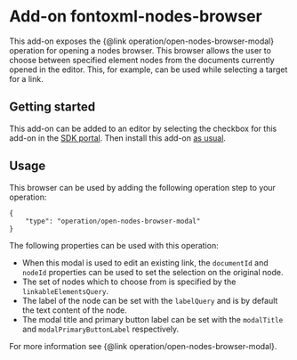 # Add-on fontoxml-nodes-browser

This add-on exposes the {@link operation/open-nodes-browser-modal} operation for opening a nodes browser. This browser allows the user to choose between specified element nodes from the documents currently opened in the editor. This, for example, can be used while selecting a target for a link.

## Getting started

This add-on can be added to an editor by selecting the checkbox for this add-on in the [SDK portal](http://sdk.fontoxml.com/). Then install this add-on [as usual](https://developers.fontoxml.com/install-add-on).

## Usage

This browser can be used by adding the following operation step to your operation:

```
{
    "type": "operation/open-nodes-browser-modal"
}
```
The following properties can be used with this operation:

* When this modal is used to edit an existing link, the `documentId` and `nodeId` properties can be used to set the selection on the original node.
* The set of nodes which to choose from is specified by the `linkableElementsQuery`.
* The label of the node can be set with the `labelQuery` and is by default the text content of the node.
* The modal title and primary button label can be set with the `modalTitle` and `modalPrimaryButtonLabel` respectively.

For more information see {@link operation/open-nodes-browser-modal}.